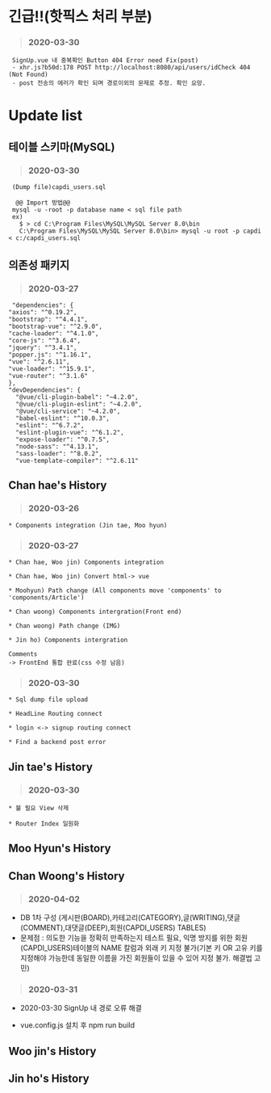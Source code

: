 긴급!!(핫픽스 처리 부분)
=============
 > ### 2020-03-30
     SignUp.vue 내 중복확인 Button 404 Error need Fix(post)
     - xhr.js?b50d:178 POST http://localhost:8080/api/users/idCheck 404 (Not Found)
     - post 전송의 에러가 확인 되며 경로이외의 문제로 추정. 확인 요망.
Update list
=============
테이블 스키마(MySQL)
-------
 > ### 2020-03-30
 
     (Dump file)capdi_users.sql
     
      @@ Import 방법@@
     mysql -u -root -p database name < sql file path
     ex) 
       $ > cd C:\Program Files\MySQL\MySQL Server 8.0\bin
       C:\Program Files\MySQL\MySQL Server 8.0\bin> mysql -u root -p capdi < c:/capdi_users.sql

의존성 패키지
-------
 > ### 2020-03-27
 
     "dependencies": {
    "axios": "^0.19.2",
    "bootstrap": "^4.4.1",
    "bootstrap-vue": "^2.9.0",
    "cache-loader": "^4.1.0",
    "core-js": "^3.6.4",
    "jquery": "^3.4.1",
    "popper.js": "^1.16.1",
    "vue": "^2.6.11",
    "vue-loader": "^15.9.1",
    "vue-router": "^3.1.6"
    },
    "devDependencies": {
      "@vue/cli-plugin-babel": "~4.2.0",
      "@vue/cli-plugin-eslint": "~4.2.0",
      "@vue/cli-service": "~4.2.0",
      "babel-eslint": "^10.0.3",
      "eslint": "^6.7.2",
      "eslint-plugin-vue": "^6.1.2",
      "expose-loader": "^0.7.5",
      "node-sass": "^4.13.1",
      "sass-loader": "^8.0.2",
      "vue-template-compiler": "^2.6.11"

Chan hae's History
-----------
 > ### 2020-03-26
 
    * Components integration (Jin tae, Moo hyun)

 > ### 2020-03-27
 
    * Chan hae, Woo jin) Components integration

    * Chan hae, Woo jin) Convert html-> vue

    * Moohyun) Path change (All components move 'components' to 'components/Article')

    * Chan woong) Components intergration(Front end)
    
    * Chan woong) Path change (IMG)
    
    * Jin ho) Components intergration
    
    Comments
    -> FrontEnd 통합 완료(css 수정 남음)

 > ### 2020-03-30
 
    * Sql dump file upload

    * HeadLine Routing connect
  
    * login <-> signup routing connect

    * Find a backend post error

Jin tae's History
-----------

> ### 2020-03-30

    * 불 필요 View 삭제
    
    * Router Index 일원화

Moo Hyun's History
-----------

Chan Woong's History
-----------

> ### 2020-04-02
* DB 1차 구성 (게시판(BOARD),카테고리(CATEGORY),글(WRITING),댓글(COMMENT),대댓글(DEEP),회원(CAPDI_USERS) TABLES)
* 문제점 : 의도한 기능을 정확히 만족하는지 테스트 필요, 
익명 방지를 위한 회원(CAPDI_USERS)테이블의 NAME 칼럼과 외래 키 지정 불가(기본 키 OR 고유 키를 지정해야 가능한데 동일한 이름을 가진 회원들이 있을 수 있어 지정 불가. 해결법 고민)

> ### 2020-03-31

* 2020-03-30 SignUp 내 경로 오류 해결
- vue.config.js 설치 후 npm run build

Woo jin's History
-----------

Jin ho's History
-----------
